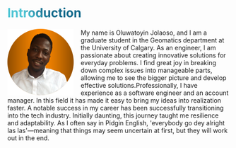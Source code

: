 # Introduction

<style scoped>
h1 {
  background-color: #2B90B6;
  background-image: linear-gradient(45deg, #4EC5D4 10%, #146b8c 20%);
  background-size: 100%;
  -webkit-background-clip: text;
  -moz-background-clip: text;
  -webkit-text-fill-color: transparent;
  -moz-text-fill-color: transparent;
}

.slidev-layout  p {
    opacity: 0.5;
}

.float {
  float : left
}

.float + p {
  margin-left: 1rem
}

.button {
  display: flex;
    justify-content: center;
}
</style>

<!-- Who are you? What are your career goals? What strengths do you
bring? What are some examples of your engineering experience?
What have you learned from these? What have been your biggest
challenges? What have been your biggest successes? -->

<div class="box">
  <img alt="profile-image" style="margin-right: 1rem" class="float" src="../../static/profile-pic.png" width="150" height="150" />

<div>

My name is <span v-mark="{ color: '#fcb331', type: 'underline' }"> Oluwatoyin Jolaoso</span>, and I am a graduate student in the Geomatics department at the University of Calgary. As an engineer, I am passionate about creating innovative solutions for everyday problems. I find great joy in breaking down complex issues into manageable parts, allowing me to see the bigger picture and develop effective solutions.Professionally, I have experience as a software engineer and an account manager. In this field it has made it easy to bring my ideas into realization faster.
A notable success in my career has been successfully transitioning into the tech industry. Initially daunting, this journey taught me resilience and adaptability. As I often say in Pidgin English, 'everybody go dey alright las las'—meaning that things may seem uncertain at first, but they will work out in the end.
</div>
</div>
